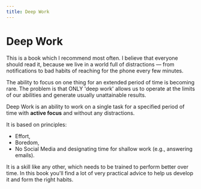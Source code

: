 ```yaml
---
title: Deep Work
---
```


# Deep Work

This is a book which I recommend most often. I believe that everyone should read it, because we live in a world full of distractions — from notifications to bad habits of reaching for the phone every few minutes. 

The ability to focus on one thing for an extended period of time is becoming rare. The problem is that ONLY 'deep work' allows us to operate at the limits of our abilities and generate usually unattainable results.

Deep Work is an ability to work on a single task for a specified period of time with **active focus** and without any distractions.

It is based on principles:
- Effort,
- Boredom, 
- No Social Media and designating time for shallow work (e.g., answering emails).

It is a skill like any other, which needs to be trained to perform better over time. In this book you'll find a lot of very practical advice to help us develop it and form the right habits.